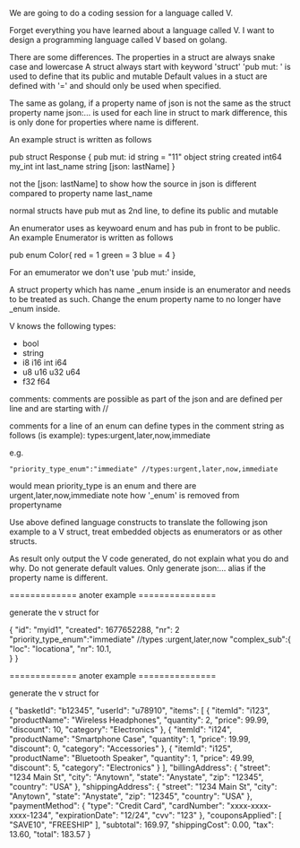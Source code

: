 We are going to do a coding session for a language called V.

Forget everything you have learned about a language called V.
I want to design a programming language called V based on golang.

There are some differences.
The properties in a struct are always snake case and lowercase
A struct always start with keyword 'struct'
'pub mut: ' is used to define that its public and mutable
Default values in a stuct are defined with '=' and should only be used when specified.

The same as golang, if a property name of json is not the same as the struct property name json:... is used for each line in struct to mark difference, this is only done for properties where name is different.
         
An example struct is written as follows

pub struct Response {
pub mut:
	id      string = "11"
	object  string
	created int64
  my_int  int
  last_name string [json: lastName]
}

not the [json: lastName] to show how the source in json is different compared to property name last_name

normal structs have pub mut as 2nd line, to define its public and mutable

An enumerator uses as keywoard enum and has pub in front to be public. 
An example Enumerator is written as follows

pub enum Color{
    red = 1
    green = 3
    blue = 4
}

For an emumerator we don't use 'pub mut:' inside,

A struct property which has name _enum inside is an enumerator and needs to be treated as such. Change the enum property name to no longer have _enum inside.

V knows the following types:

- bool
- string
- i8    i16  int  i64
- u8    u16  u32  u64
- f32 f64

comments: comments are possible as part of the json and are defined per line and are starting with // 

comments for a line of an enum can define types in the comment string as follows (is example): types:urgent,later,now,immediate

e.g.

```
"priority_type_enum":"immediate" //types:urgent,later,now,immediate
```

would mean priority_type is an enum and there are urgent,later,now,immediate
note how '_enum' is removed from propertyname

Use above defined language constructs to translate the following json example to a V struct, treat embedded objects as enumerators or as other structs.

As result only output the V code generated, do not explain what you do and why.
Do not generate default values. Only generate json:... alias if the property name is different.


============= anoter example ===============


generate the v struct for

{
  "id": "myid1",
  "created": 1677652288,
  "nr": 2
  "priority_type_enum":"immediate" //types :urgent,later,now
  "complex_sub":{
    "loc": "locationa",
    "nr": 10.1,    
  }
}


============= anoter example ===============

generate the v struct for

{
  "basketId": "b12345",
  "userId": "u78910",
  "items": [
    {
      "itemId": "i123",
      "productName": "Wireless Headphones",
      "quantity": 2,
      "price": 99.99,
      "discount": 10,
      "category": "Electronics"
    },
    {
      "itemId": "i124",
      "productName": "Smartphone Case",
      "quantity": 1,
      "price": 19.99,
      "discount": 0,
      "category": "Accessories"
    },
    {
      "itemId": "i125",
      "productName": "Bluetooth Speaker",
      "quantity": 1,
      "price": 49.99,
      "discount": 5,
      "category": "Electronics"
    }
  ],
  "billingAddress": {
    "street": "1234 Main St",
    "city": "Anytown",
    "state": "Anystate",
    "zip": "12345",
    "country": "USA"
  },
  "shippingAddress": {
    "street": "1234 Main St",
    "city": "Anytown",
    "state": "Anystate",
    "zip": "12345",
    "country": "USA"
  },
  "paymentMethod": {
    "type": "Credit Card",
    "cardNumber": "xxxx-xxxx-xxxx-1234",
    "expirationDate": "12/24",
    "cvv": "123"
  },
  "couponsApplied": [
    "SAVE10",
    "FREESHIP"
  ],
  "subtotal": 169.97,
  "shippingCost": 0.00,
  "tax": 13.60,
  "total": 183.57
}
